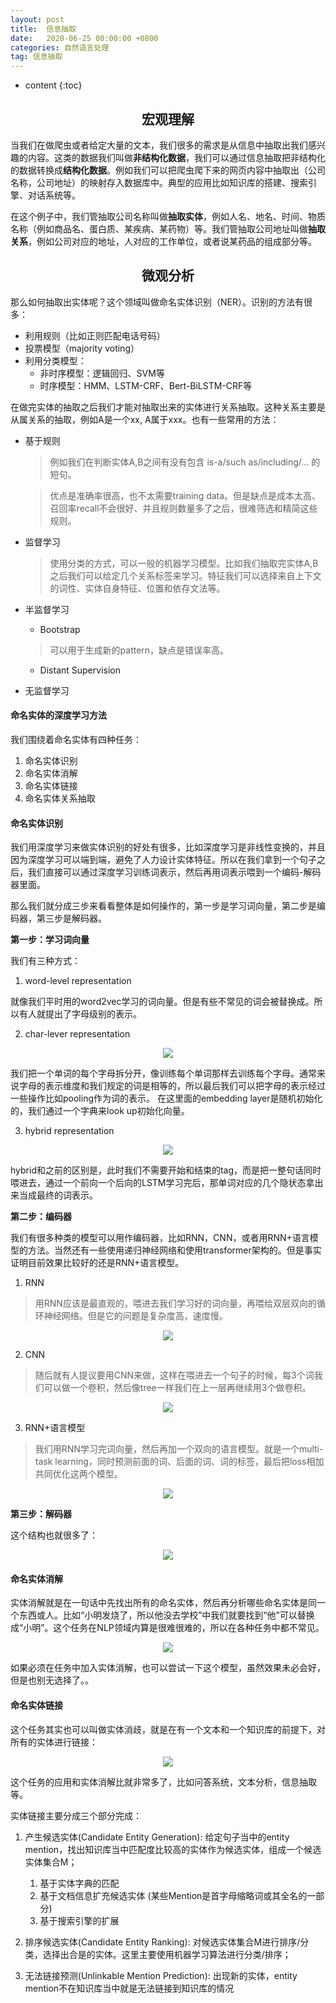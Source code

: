 ```yaml
---
layout: post
title:  信息抽取
date:   2020-06-25 00:00:00 +0800
categories: 自然语言处理
tag: 信息抽取
---
```


* content
{:toc}


<h2 align="center">宏观理解</h2>

当我们在做爬虫或者给定大量的文本，我们很多的需求是从信息中抽取出我们感兴趣的内容。这类的数据我们叫做**非结构化数据**，我们可以通过信息抽取把非结构化的数据转换成**结构化数据**。例如我们可以把爬虫爬下来的网页内容中抽取出（公司名称，公司地址）的映射存入数据库中。典型的应用比如知识库的搭建、搜索引擎、对话系统等。

在这个例子中，我们管抽取公司名称叫做**抽取实体**，例如人名、地名、时间、物质名称（例如商品名、蛋白质、某疾病、某药物）等。我们管抽取公司地址叫做**抽取关系**，例如公司对应的地址，人对应的工作单位，或者说某药品的组成部分等。

<h2 align="center">微观分析</h2>

那么如何抽取出实体呢？这个领域叫做命名实体识别（NER）。识别的方法有很多：

* 利用规则（比如正则匹配电话号码）
* 投票模型（majority voting）
* 利用分类模型：
  - 非时序模型：逻辑回归、SVM等
  - 时序模型：HMM、LSTM-CRF、Bert-BiLSTM-CRF等
  
  
在做完实体的抽取之后我们才能对抽取出来的实体进行关系抽取。这种关系主要是从属关系的抽取，例如A是一个xx, A属于xxx。也有一些常用的方法：

* 基于规则
  > 例如我们在判断实体A,B之间有没有包含 is-a/such as/including/... 的短句。
  
  > 优点是准确率很高，也不太需要training data。但是缺点是成本太高、召回率recall不会很好、并且规则数量多了之后，很难筛选和精简这些规则。
* 监督学习
  > 使用分类的方式，可以一般的机器学习模型。比如我们抽取完实体A,B之后我们可以给定几个关系标签来学习。特征我们可以选择来自上下文的词性、实体自身特征、位置和依存文法等。
* 半监督学习
  - Bootstrap
  > 可以用于生成新的pattern，缺点是错误率高。
  - Distant Supervision
* 无监督学习

<h4>命名实体的深度学习方法</h4>

我们围绕着命名实体有四种任务：
1. 命名实体识别
2. 命名实体消解
3. 命名实体链接
4. 命名实体关系抽取


<h4>命名实体识别</h4>

我们用深度学习来做实体识别的好处有很多，比如深度学习是非线性变换的，并且因为深度学习可以端到端，避免了人力设计实体特征。所以在我们拿到一个句子之后，我们直接可以通过深度学习训练词表示，然后再用词表示喂到一个编码-解码器里面。

那么我们就分成三步来看看整体是如何操作的，第一步是学习词向量，第二步是编码器，第三步是解码器。

**第一步：学习词向量**

我们有三种方式：

1. word-level representation
  
  就像我们平时用的word2vec学习的词向量。但是有些不常见的词会被替换成<UNK>。所以有人就提出了字母级别的表示。
  
2. char-lever representation
  
<p align="center"> 
  <img src="/imgs/ie/1.png">
</p>

我们把一个单词的每个字母拆分开，像训练每个单词那样去训练每个字母。通常来说字母的表示维度和我们规定的词是相等的，所以最后我们可以把字母的表示经过一些操作比如pooling作为词的表示。
在这里面的embedding layer是随机初始化的，我们通过一个字典来look up初始化向量。

3. hybrid representation


<p align="center"> 
  <img src="/imgs/ie/2.png">
</p>

hybrid和之前的区别是，此时我们不需要开始和结束的tag，而是把一整句话同时喂进去，通过一个前向一个后向的LSTM学习完后，那单词对应的几个隐状态拿出来当成最终的词表示。

**第二步：编码器**

我们有很多种类的模型可以用作编码器，比如RNN，CNN，或者用RNN+语言模型的方法。当然还有一些使用递归神经网络和使用transformer架构的。但是事实证明目前效果比较好的还是RNN+语言模型。

1. RNN

> 用RNN应该是最直观的，喂进去我们学习好的词向量，再喂给双层双向的循环神经网络。但是它的问题是复杂度高，速度慢。

<p align="center"> 
  <img src="/imgs/ie/3.png">
</p>

2. CNN

> 随后就有人提议要用CNN来做，这样在喂进去一个句子的时候，每3个词我们可以做一个卷积，然后像tree一样我们在上一层再继续用3个做卷积。

<p align="center"> 
  <img src="/imgs/ie/4.png">
</p>

3. RNN+语言模型

> 我们用RNN学习完词向量，然后再加一个双向的语言模型。就是一个multi-task learning，同时预测前面的词、后面的词、词的标签，最后把loss相加共同优化这两个模型。

<p align="center"> 
  <img src="/imgs/ie/5.png">
</p>


**第三步：解码器**

这个结构也就很多了：

<p align="center"> 
  <img src="/imgs/ie/6.png">
</p>


<h4>命名实体消解</h4>

实体消解就是在一句话中先找出所有的命名实体，然后再分析哪些命名实体是同一个东西或人。比如“小明发烧了，所以他没去学校”中我们就要找到“他”可以替换成“小明”。这个任务在NLP领域内算是很难很难的，所以在各种任务中都不常见。

<p align="center"> 
  <img src="/imgs/ie/7.png">
</p>

如果必须在任务中加入实体消解，也可以尝试一下这个模型，虽然效果未必会好，但是也别无选择了。。

<h4>命名实体链接</h4>

这个任务其实也可以叫做实体消歧，就是在有一个文本和一个知识库的前提下，对所有的实体进行链接：

<p align="center"> 
  <img src="/imgs/ie/8.png">
</p>

这个任务的应用和实体消解比就非常多了，比如问答系统，文本分析，信息抽取等。

实体链接主要分成三个部分完成：

1. 产生候选实体(Candidate Entity Generation): 给定句子当中的entity mention，找出知识库当中匹配度比较高的实体作为候选实体，组成一个候选实体集合M；
    1. 基于实体字典的匹配
    2. 基于文档信息扩充候选实体 (某些Mention是首字母缩略词或其全名的一部分)
    3. 基于搜索引擎的扩展

2. 排序候选实体(Candidate Entity Ranking): 对候选实体集合M进行排序/分类，选择出合是的实体。这里主要使用机器学习算法进行分类/排序；
3. 无法链接预测(Unlinkable Mention Prediction): 出现新的实体，entity mention不在知识库当中就是无法链接到知识库的情况














